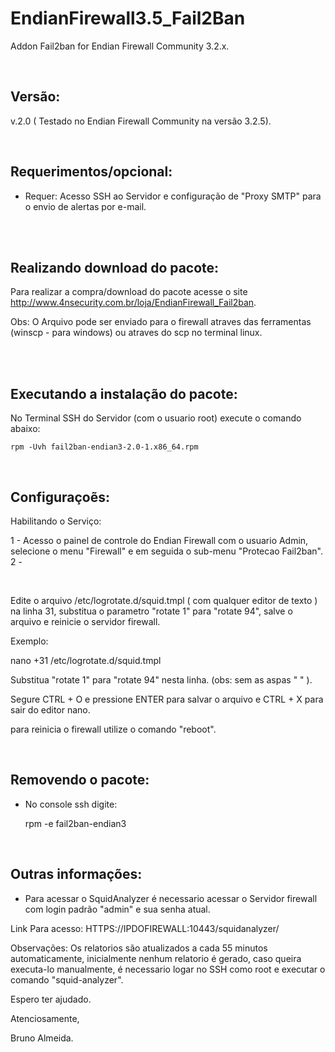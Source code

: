 # EndianFirewall3.5_Fail2Ban
Addon Fail2ban for Endian Firewall Community 3.2.x.

<br>

Versão:
--------

v.2.0 ( Testado no Endian Firewall Community na versão 3.2.5).

<br>

Requerimentos/opcional:
--------
- Requer: Acesso SSH ao Servidor e configuração de "Proxy SMTP" para o envio de alertas por e-mail.

<br>

<br>

Realizando download do pacote:
--------

Para realizar a compra/download do pacote acesse o site http://www.4nsecurity.com.br/loja/EndianFirewall_Fail2ban. 

Obs: O Arquivo pode ser enviado para o firewall atraves das ferramentas (winscp - para windows) ou atraves do scp no terminal linux.

<br>

<br>

Executando a instalação do pacote:
-------

No Terminal SSH do Servidor (com o usuario root) execute o comando abaixo:
    
    rpm -Uvh fail2ban-endian3-2.0-1.x86_64.rpm
    
<br>

Configuraçoẽs:
--------

Habilitando o Serviço:

1 - Acesso o painel de controle do Endian Firewall com o usuario Admin, selecione o menu "Firewall" e em seguida o sub-menu "Protecao Fail2ban".
2 - 

<br>

Edite o arquivo /etc/logrotate.d/squid.tmpl ( com qualquer editor de texto ) na linha 31, substitua o parametro "rotate 1" para "rotate 94", salve o arquivo e reinicie o servidor firewall.

Exemplo:

nano +31 /etc/logrotate.d/squid.tmpl 

Substitua "rotate 1" para "rotate 94" nesta linha. (obs: sem as aspas " " ).

Segure CTRL + O e pressione ENTER para salvar o arquivo e CTRL + X para sair do editor nano.

para reinicia o firewall utilize o comando "reboot".

<br>

Removendo o pacote:
--------
- No console ssh digite:

    rpm -e fail2ban-endian3
    
  <br>  
    
Outras informações:
------------------

- Para acessar o SquidAnalyzer é necessario acessar o Servidor firewall com login padrão "admin" e sua senha atual.

Link Para acesso: HTTPS://IPDOFIREWALL:10443/squidanalyzer/

Observações: Os relatorios são atualizados a cada 55 minutos automaticamente, inicialmente nenhum relatorio é gerado, caso queira executa-lo manualmente, é necessario logar no SSH como root e executar o comando "squid-analyzer". 

Espero ter ajudado.

Atenciosamente,

Bruno Almeida.
